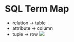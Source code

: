 
# SQL Term Map
- relation -> table
- attribute -> column
- tuple -> row
![](/assets/images/2021-03-09-17-13-13.png)